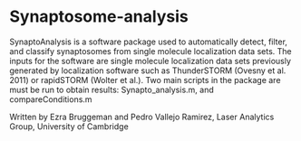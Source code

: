 # Synaptosome-analysis

SynaptoAnalysis is a software package used to automatically detect, filter, and classify synaptosomes from single molecule localization data sets. The inputs for the software are single molecule localization data sets previously generated by localization software such as ThunderSTORM (Ovesny et al. 2011) or rapidSTORM (Wolter et al.). Two main scripts in the package are must be run to obtain results: Synapto_analysis.m, and compareConditions.m

Written by Ezra Bruggeman and Pedro Vallejo Ramirez, Laser Analytics Group, University of Cambridge
